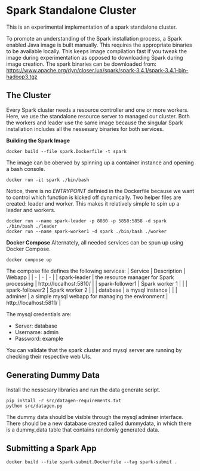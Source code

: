 # Spark Standalone Cluster
This is an experimental implementation of a spark standalone cluster.

To promote an understanding of the Spark installation process, a Spark enabled Java image is built manually. This requires the appropriate binaries to be available locally. This keeps image compilation fast if you tweak the image during experimentation as opposed to downloading Spark during image creation. The spark binaries can be downloaded from: https://www.apache.org/dyn/closer.lua/spark/spark-3.4.1/spark-3.4.1-bin-hadoop3.tgz


## The Cluster
Every Spark cluster needs a resource controller and one or more workers. Here, we use the standalone resource server to managed our cluster. Both the workers and leader use the same image because the singular Spark installation includes all the nessesary binaries for both services.

**Building the Spark Image**
```
docker build --file spark.Dockerfile -t spark
```

The image can be oberved by spinning up a container instance and opening a bash console.
```
docker run -it spark ./bin/bash
```

Notice, there is no *ENTRYPOINT* definied in the Dockerfile because we want to control which function is kicked off dynamically. Two helper files are created: leader and worker. This makes it relatively simple to spin up a leader and workers.
```
docker run --name spark-leader -p 8080 -p 5858:5858 -d spark ./bin/bash ./leader
docker run --name spark-worker1 -d spark ./bin/bash ./worker
```

**Docker Compose**
Alternately, all needed services can be spun up using Docker Compose.
```
docker compose up
```

The compose file defines the following services:
| Service | Description | Webapp |
| - | - | - |
| spark-leader | the resource manager for Spark processing | http://localhost:5810/ |
| spark-follower1 | Spark worker 1 |  |
| spark-follower2 | Spark worker 2 |  |
| database | a mysql instance |  |
| adminer | a simple mysql webapp for managing the environment | http://localhost:5811/ |

The mysql credentials are:
* Server: database
* Username: admin
* Password: example

You can validate that the spark cluster and mysql server are running by checking their respective web UIs.

## Generating Dummy Data
Install the nessesary libraries and run the data generate script.
```
pip install -r src/datagen-requirements.txt
python src/datagen.py
```

The dummy data should be visible through the mysql adminer interface. There should be a new database created called dummydata, in which there is a dummy_data table that contains randomly generated data.
## Submitting a Spark App
```
docker build --file spark-submit.Dockerfile --tag spark-submit .
```